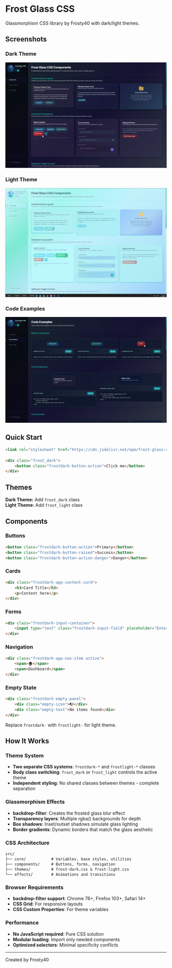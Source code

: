 # Frost Glass CSS

Glassmorphism CSS library by Frosty40 with dark/light themes.

## Screenshots

### Dark Theme
![Frost Dark Theme](public/frostdark.png)

### Light Theme
![Frost Light Theme](public/frostlight.png)

### Code Examples
![Code Examples](public/code_examples.png)

## Quick Start

```html
<link rel="stylesheet" href="https://cdn.jsdelivr.net/npm/frost-glass-css@1.0.0/dist/frost-glass.min.css">

<div class="frost_dark">
    <button class="frostdark-button-action">Click me</button>
</div>
```

## Themes

**Dark Theme:** Add `frost_dark` class  
**Light Theme:** Add `frost_light` class

## Components

### Buttons
```html
<button class="frostdark-button-action">Primary</button>
<button class="frostdark-button-raised">Success</button>
<button class="frostdark-button-action-danger">Danger</button>
```

### Cards
```html
<div class="frostdark-app-content-card">
    <h3>Card Title</h3>
    <p>Content here</p>
</div>
```

### Forms
```html
<div class="frostdark-input-container">
    <input type="text" class="frostdark-input-field" placeholder="Enter text">
</div>
```

### Navigation
```html
<div class="frostdark-app-nav-item active">
    <span>🏠</span>
    <span>Dashboard</span>
</div>
```

### Empty State
```html
<div class="frostdark-empty-panel">
    <div class="empty-icon">📭</div>
    <div class="empty-text">No items found</div>
</div>
```

Replace `frostdark-` with `frostlight-` for light theme.

## How It Works

### Theme System
- **Two separate CSS systems**: `frostdark-*` and `frostlight-*` classes
- **Body class switching**: `frost_dark` or `frost_light` controls the active theme
- **Independent styling**: No shared classes between themes - complete separation

### Glassmorphism Effects
- **backdrop-filter**: Creates the frosted glass blur effect
- **Transparency layers**: Multiple rgba() backgrounds for depth
- **Box shadows**: Inset/outset shadows simulate glass lighting
- **Border gradients**: Dynamic borders that match the glass aesthetic

### CSS Architecture
```
src/
├── core/           # Variables, base styles, utilities
├── components/     # Buttons, forms, navigation
├── themes/         # frost-dark.css & frost-light.css
└── effects/        # Animations and transitions
```

### Browser Requirements
- **backdrop-filter support**: Chrome 76+, Firefox 103+, Safari 14+
- **CSS Grid**: For responsive layouts
- **CSS Custom Properties**: For theme variables

### Performance
- **No JavaScript required**: Pure CSS solution
- **Modular loading**: Import only needed components
- **Optimized selectors**: Minimal specificity conflicts

---
Created by Frosty40